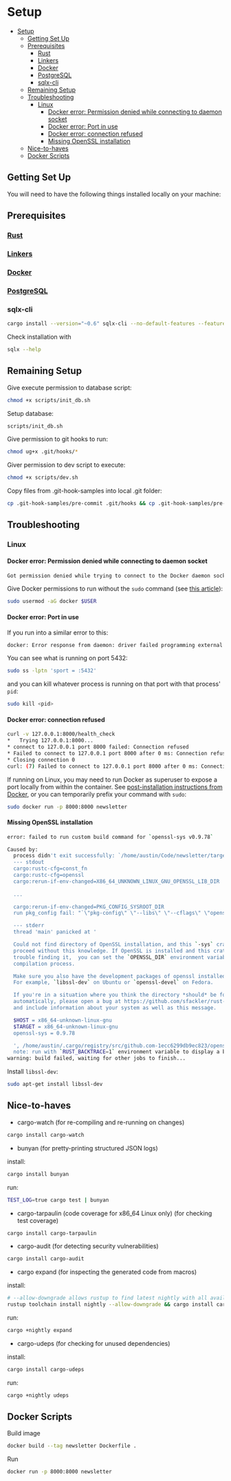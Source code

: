 # Setup

- [Setup](#setup)
  - [Getting Set Up](#getting-set-up)
  - [Prerequisites](#prerequisites)
    - [Rust](#rust)
    - [Linkers](#linkers)
    - [Docker](#docker)
    - [PostgreSQL](#postgresql)
    - [sqlx-cli](#sqlx-cli)
  - [Remaining Setup](#remaining-setup)
  - [Troubleshooting](#troubleshooting)
    - [Linux](#linux)
      - [Docker error: Permission denied while connecting to daemon socket](#docker-error-permission-denied-while-connecting-to-daemon-socket)
      - [Docker error: Port in use](#docker-error-port-in-use)
      - [Docker error: connection refused](#docker-error-connection-refused)
      - [Missing OpenSSL installation](#missing-openssl-installation)
  - [Nice-to-haves](#nice-to-haves)
  - [Docker Scripts](#docker-scripts)

## Getting Set Up

You will need to have the following things installed locally on your machine:

## Prerequisites

### [Rust](https://www.rust-lang.org/tools/install)

### [Linkers](.cargo/config.toml)

### [Docker](https://docs.docker.com/engine/install/)

### [PostgreSQL](https://www.timescale.com/blog/how-to-install-psql-on-mac-ubuntu-debian-windows/)

### sqlx-cli

```sh
cargo install --version="~0.6" sqlx-cli --no-default-features --features rustls,postgres
```

Check installation with

```sh
sqlx --help
```

## Remaining Setup

Give execute permission to database script:

```sh
chmod +x scripts/init_db.sh
```

Setup database:

```sh
scripts/init_db.sh
```

Give permission to git hooks to run:

```sh
chmod ug+x .git/hooks/*
```

Giver permission to dev script to execute:

```sh
chmod +x scripts/dev.sh
```

Copy files from .git-hook-samples into local .git folder:

```sh
cp .git-hook-samples/pre-commit .git/hooks && cp .git-hook-samples/pre-push .git/hooks
```

## Troubleshooting

### Linux

#### Docker error: Permission denied while connecting to daemon socket

```sh
Got permission denied while trying to connect to the Docker daemon socket at unix:///var/run/docker.sock: Get "http://%2Fvar%2Frun%2Fdocker.sock/v1.24/containers/json?filters=%7B%22name%22%3A%7B%22postgres%22%3Atrue%7D%7D": dial unix /var/run/docker.sock: connect: permission denied
```

Give Docker permissions to run without the `sudo` command (see [this article](https://linuxhandbook.com/docker-permission-denied/)):

```sh
sudo usermod -aG docker $USER
```

#### Docker error: Port in use

If you run into a similar error to this:

```sh
docker: Error response from daemon: driver failed programming external connectivity on endpoint postgres_1670526252 (ff0025ac986365a798e374eb74ab74dcf3d2db686e6c938d97cea9c3e9f2a390): Error starting userland proxy: listen tcp4 0.0.0.0:5432: bind: address already in use.
```

You can see what is running on port 5432:

```sh
sudo ss -lptn 'sport = :5432'
```

and you can kill whatever process is running on that port with that process' `pid`:

```sh
sudo kill <pid>
```

#### Docker error: connection refused

```sh
curl -v 127.0.0.1:8000/health_check
*   Trying 127.0.0.1:8000...
* connect to 127.0.0.1 port 8000 failed: Connection refused
* Failed to connect to 127.0.0.1 port 8000 after 0 ms: Connection refused
* Closing connection 0
curl: (7) Failed to connect to 127.0.0.1 port 8000 after 0 ms: Connection refused
```

If running on Linux, you may need to run Docker as superuser to expose a port locally from within the container. See [post-installation instructions from Docker](https://docs.docker.com/engine/install/linux-postinstall/), or you can temporarily prefix your command with `sudo`:

```sh
sudo docker run -p 8000:8000 newsletter
```

#### Missing OpenSSL installation

```sh
error: failed to run custom build command for `openssl-sys v0.9.78`

Caused by:
  process didn't exit successfully: `/home/austin/Code/newsletter/target/debug/build/openssl-sys-fbb4cbe5ef8d9301/build-script-main` (exit status: 101)
  --- stdout
  cargo:rustc-cfg=const_fn
  cargo:rustc-cfg=openssl
  cargo:rerun-if-env-changed=X86_64_UNKNOWN_LINUX_GNU_OPENSSL_LIB_DIR
    
  ...

  cargo:rerun-if-env-changed=PKG_CONFIG_SYSROOT_DIR
  run pkg_config fail: "`\"pkg-config\" \"--libs\" \"--cflags\" \"openssl\"` did not exit successfully: exit status: 1\nerror: could not find system library 'openssl' required by the 'openssl-sys' crate\n\n--- stderr\nPackage openssl was not found in the pkg-config search path.\nPerhaps you should add the directory containing `openssl.pc'\nto the PKG_CONFIG_PATH environment variable\nNo package 'openssl' found\n"

  --- stderr
  thread 'main' panicked at '

  Could not find directory of OpenSSL installation, and this `-sys` crate cannot
  proceed without this knowledge. If OpenSSL is installed and this crate had
  trouble finding it,  you can set the `OPENSSL_DIR` environment variable for the
  compilation process.

  Make sure you also have the development packages of openssl installed.
  For example, `libssl-dev` on Ubuntu or `openssl-devel` on Fedora.

  If you're in a situation where you think the directory *should* be found
  automatically, please open a bug at https://github.com/sfackler/rust-openssl
  and include information about your system as well as this message.

  $HOST = x86_64-unknown-linux-gnu
  $TARGET = x86_64-unknown-linux-gnu
  openssl-sys = 0.9.78

  ', /home/austin/.cargo/registry/src/github.com-1ecc6299db9ec823/openssl-sys-0.9.78/build/find_normal.rs:191:5
  note: run with `RUST_BACKTRACE=1` environment variable to display a backtrace
warning: build failed, waiting for other jobs to finish...
```

Install `libssl-dev`:

```sh
sudo apt-get install libssl-dev
```

## Nice-to-haves

- cargo-watch (for re-compiling and re-running on changes)

```sh
cargo install cargo-watch
```

- bunyan (for pretty-printing structured JSON logs)

install:

```sh
cargo install bunyan
```

run:

```sh
TEST_LOG=true cargo test | bunyan
```

- cargo-tarpaulin (code coverage for x86_64 Linux only) (for checking test coverage)

```sh
cargo install cargo-tarpaulin
```

- cargo-audit (for detecting security vulnerabilities)

```sh
cargo install cargo-audit
```

- cargo expand (for inspecting the generated code from macros)

install:

```sh
# --allow-downgrade allows rustup to find latest nightly with all available components
rustup toolchain install nightly --allow-downgrade && cargo install cargo-expand
```

run:

```sh
cargo +nightly expand
```

- cargo-udeps (for checking for unused dependencies)

install:

```sh
cargo install cargo-udeps
```

run:

```sh
cargo +nightly udeps
```

## Docker Scripts

Build image

```sh
docker build --tag newsletter Dockerfile .
```

Run

```sh
docker run -p 8000:8000 newsletter
```
